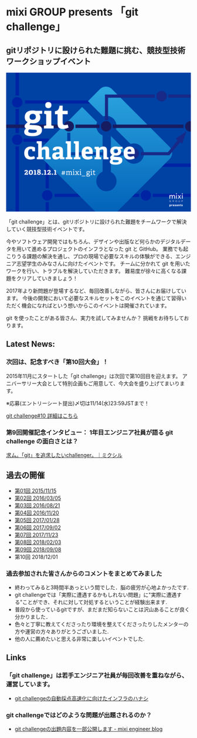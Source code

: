 # mixi GROUP presents 「git challenge」

gitリポジトリに設けられた難題に挑む、競技型技術ワークショップイベント
---

![第10回のキービジュアル](images/mgc10.png)

「git challenge」とは、gitリポジトリに設けられた難題をチームワークで解決していく競技型技術イベントです。

今やソフトウェア開発ではもちろん、デザインや出版など何らかのデジタルデータを用いて進めるプロジェクトのインフラとなった git と GitHub。
業務でも起こりうる課題の解決を通し、プロの現場で必要なスキルの体験ができる、エンジニア志望学生のみなさんに向けたイベントです。
チームに分かれて git を用いたワークを行い、トラブルを解決していただきます。
難易度が徐々に高くなる課題をクリアしていきましょう！

2017年より新問題が登場するなど、毎回改善しながら、皆さんにお届けしています。
今後の開発において必要なスキルセットをこのイベントを通じて習得いただく機会になればという想いからこのイベントは開催されています。

git を使ったことがある皆さん、実力を試してみませんか？
挑戦をお待ちしております。

## Latest News:

### 次回は、記念すべき「第10回大会」！

2015年11月にスタートした「git challenge」は次回で第10回目を迎えます。
アニバーサリー大会として特別企画もご用意して、今大会を盛り上げてまいります。

※応募(エントリーシート提出)〆切は11/14(水)23:59JSTまで！

[git challenge#10 詳細はこちら](https://mixi-recruit.snar.jp/jobboard/detail.aspx?id=hn6qTtypzkU)

### 第9回開催記念インタビュー： 1年目エンジニア社員が語る git challenge の面白さとは？

[求ム。「git」を追求したいchallenger。｜ミクシル](https://mixil.mixi.co.jp/information/2763)

## 過去の開催

- [第01回 2015/11/15](events/01.md)
- [第02回 2016/03/05](events/02.md)
- [第03回 2016/08/21](events/03.md)
- [第04回 2016/11/20](events/04.md)
- [第05回 2017/01/28](events/05.md)
- [第06回 2017/09/02](events/06.md)
- [第07回 2017/11/23](events/07.md)
- [第08回 2018/02/03](events/08.md)
- [第09回 2018/09/08](events/09.md)
- 第10回 2018/12/01

### 過去参加された皆さんからのコメントをまとめてみました

- 終わってみると3時間半あっという間でした．脳の疲労が心地よかったです.
- git challengeでは「実際に遭遇するかもしれない問題」に"実際に遭遇する"ことができ、それに対して対処するということが経験出来ます.
- 普段から使っているgitですが、まだまだ知らないことは沢山あることが良く分かりました．
- 色々と丁寧に教えてくださったり環境を整えてくださったりしたメンターの方や運営の方々ありがとうございました.
- 他の人に薦めたいと思える非常に楽しいイベントでした.

## Links

### 「git challenge」は若手エンジニア社員が毎回改善を重ねながら、運営しています。

- [git challengeの自動採点高速化に向けたインフラのハナシ](http://alpha.mixi.co.jp/entry/2017/08/03/113000)

### git challengeではどのような問題が出題されるのか？

- [git challengeの出題内容を一部公開します - mixi engineer blog](http://alpha.mixi.co.jp/entry/2015/11/24/083300)
